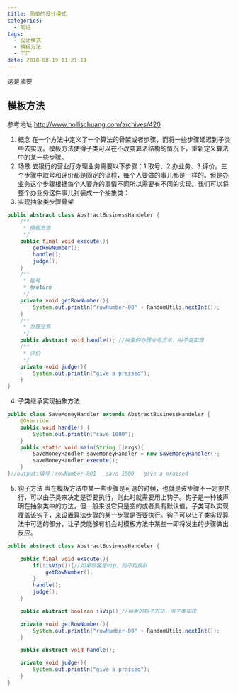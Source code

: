 ```yaml
---
title: 简单的设计模式
categories:
  - 笔记
tags:
  - 设计模式
  - 模板方法
  - 工厂
date: 2018-08-19 11:21:11
---
```

 这是摘要
 <!-- more -->


## 模板方法
参考地址:http://www.hollischuang.com/archives/420
1. 概念
在一个方法中定义了一个算法的骨架或者步骤，而将一些步骤延迟到子类中去实现。模板方法使得子类可以在不改变算法结构的情况下，重新定义算法中的某一些步骤。
2. 场景
去银行的营业厅办理业务需要以下步骤：1.取号、2.办业务、3.评价。三个步骤中取号和评价都是固定的流程，每个人要做的事儿都是一样的。但是办业务这个步骤根据每个人要办的事情不同所以需要有不同的实现。我们可以将整个办业务这件事儿封装成一个抽象类：
3. 实现抽象类步骤骨架
```java
public abstract class AbstractBusinessHandeler {
    /**
     * 模板方法
     */
    public final void execute(){
        getRowNumber();
        handle();
        judge();
    }
    /**
     * 取号
     * @return
     */
    private void getRowNumber(){
        System.out.println("rowNumber-00" + RandomUtils.nextInt());
    }
    /**
     * 办理业务
     */
    public abstract void handle(); //抽象的办理业务方法，由子类实现
    /**
     * 评价
     */
    private void judge(){
        System.out.println("give a praised");
    }
}
```
4. 子类继承实现抽象方法
```java
public class SaveMoneyHandler extends AbstractBusinessHandeler {
    @Override
    public void handle() {
        System.out.println("save 1000");
    }
    public static void main(String []args){
        SaveMoneyHandler saveMoneyHandler = new SaveMoneyHandler();
        saveMoneyHandler.execute();
    }
}//output:编号：rowNumber-001   save 1000   give a praised
```
5. 钩子方法
当在模板方法中某一些步骤是可选的时候，也就是该步骤不一定要执行，可以由子类来决定是否要执行，则此时就需要用上钩子。钩子是一种被声明在抽象类中的方法，但一般来说它只是空的或者具有默认值，子类可以实现覆盖该钩子，来设置算法步骤的某一步骤是否要执行。钩子可以让子类实现算法中可选的部分，让子类能够有机会对模板方法中某些一即将发生的步骤做出反应。
```java
public abstract class AbstractBusinessHandeler {

    public final void execute(){
        if(!isVip()){//如果顾客是vip，则不用排队
            getRowNumber();
        }
        handle();
        judge();
    }

    public abstract boolean isVip();//抽象的钩子方法，由子类实现

    private void getRowNumber(){
        System.out.println("rowNumber-00" + RandomUtils.nextInt());
    }

    public abstract void handle(); 

    private void judge(){
        System.out.println("give a praised");
    }
}
```





